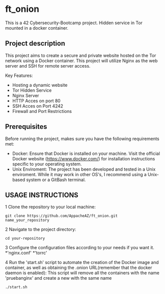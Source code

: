 # ft_onion
This is a 42 Cybersecurity-Bootcamp project.
Hidden service in Tor mounted in a docker container.

## Project description

This project aims to create a secure and private website hosted on the Tor network using a Docker container.
This project will utilize Nginx as the web server and SSH for remote server access.


Key Features:
* Hosting a dynamic website
* Tor Hidden Service
* Nginx Server
* HTTP Acces on port 80
* SSH Acces on Port 4242
* Firewall and Port Restrictions

## Prerequisites

Before running the project, makes sure you have the following requirements met:

* Docker: Ensure that Docker is installed on your machine. Visit the official Docker website (https://www.docker.com/) for installation instructions specific to your operating system.
* Unix Enviroment: The project has been developed and tested in a Unix enviroment. While it may work in other OS's, I recommend using a Unix-based system or a GitBash terminal.

## USAGE INSTRUCTIONS

1 Clone the repository to your local machine:
<pre><code>git clone https://github.com/AppacheAZ/ft_onion.git name_your_repository</code></pre>

2 Navigate to the project directory:
<pre><code>cd your-repository</code></pre>

3 Configure the configuration files according to your needs if you want it.
*'nginx.conf'
*'torrc'

4 Run the 'start.sh' script to automate the creation of the Docker image and container, as well as obtaining the .onion URL(remember that the docker daemon is enabled):
This script will remove all the containers with the name 'pruebanginx' and create a new with the same name
<pre><code>./start.sh</code></pre>

